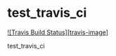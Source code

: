 # test_travis_ci
[![Travis Build Status][travis-image]][travis-url]

test_travis_ci



[travis-url]: https://travis-ci.com/panzhongxian/test_travis_ci
